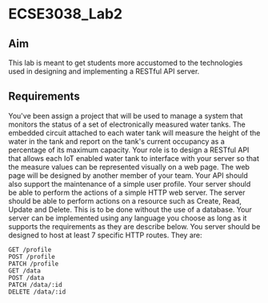 # ECSE3038_Lab2
## Aim
This lab is meant to get students more accustomed to the technologies used in designing and implementing a RESTful API server.

## Requirements
You've been assign a project that will be used to manage a system that monitors the status of a set of electronically measured water tanks. The embedded circuit attached to each water tank will measure the height of the water in the tank and report on the tank's current occupancy as a percentage of its maximum capacity.
Your role is to design a RESTful API that allows each IoT enabled water tank to interface with your server so that the measure values can be represented visually on a web page. The web page will be designed by another member of your team.
Your API should also support the maintenance of a simple user profile.
Your server should be able to perform the actions of a simple HTTP web server. The server should be able to perform actions on a resource such as Create, Read, Update and Delete. This is to be done without the use of a database.
Your server can be implemented using any language you choose as long as it supports the requirements as they are describe below.
You server should be designed to host at least 7 specific HTTP routes. They are:
```
GET /profile
POST /profile
PATCH /profile
GET /data
POST /data
PATCH /data/:id
DELETE /data/:id
```

